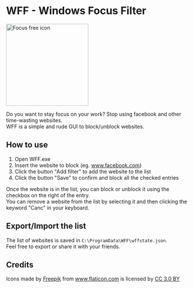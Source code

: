 # WFF - Windows Focus Filter

<img width="224" height="224" title="Focus free icon" alt="Focus free icon" src="https://image.flaticon.com/icons/svg/552/552384.svg">

Do you want to stay focus on your work? Stop using facebook and other time-wasting websites.  
WFF is a simple and rude GUI to block/unblock websites.  

## How to use
1. Open WFF.exe
2. Insert the website to block (eg. www.facebook.com)
3. Click the button "Add filter" to add the website to the list
4. Click the button "Save" to confirm and block all the checked entries

Once the website is in the list, you can block or unblock it using the checkbox on the right of the entry.  
You can remove a website from the list by selecting it and then clicking the keyword "Canc" in your keyboard. 

## Export/Import the list
The list of websites is saved in `C:\ProgramData\WFF\wffstate.json`.  
Feel free to export or share it with your friends.

## Credits
<div>Icons made by <a href="http://www.freepik.com" title="Freepik">Freepik</a> from <a href="https://www.flaticon.com/" title="Flaticon">www.flaticon.com</a> is licensed by <a href="http://creativecommons.org/licenses/by/3.0/" title="Creative Commons BY 3.0" target="_blank">CC 3.0 BY</a></div>
